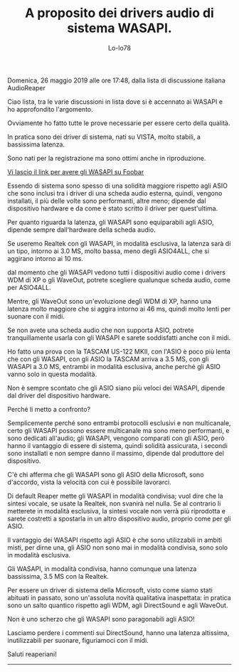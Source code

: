 ﻿---
title: A proposito dei drivers audio di sistema WASAPI.
layout: post
author: Lo-lo78
---
 <footer>Domenica, 26 maggio 2019 alle ore 17:48, dalla lista di discussione italiana AudioReaper</footer>

Ciao lista,
tra le varie discussioni in lista dove si è accennato ai WASAPI e ho approfondito l'argomento.

Ovviamente ho fatto tutte le prove necessarie per essere certo della qualità.

In pratica sono dei driver di sistema, nati su VISTA, molto stabili, a bassissima latenza.

Sono nati per la registrazione ma sono ottimi anche in riproduzione.

[Vi lascio il link per avere gli WASAPI su Foobar](https://www.foobar2000.org/components/view/foo_out_wasapi)

Essendo   di sistema sono spesso di una solidità maggiore rispetto agli ASIO che sono inclusi tra i driver di una scheda audio esterna, quindi, vengono installati, il più delle volte sono performanti, altre meno; dipende dal dispositivo hardware e da come è stato scritto il driver per quest'ultima.

Per quanto riguarda la latenza, gli WASAPI sono equiparabili agli ASIO, dipende sempre dall'hardware della scheda audio.

Se useremo Realtek con gli WASAPI, in modalità esclusiva, la latenza sarà di un tipo, intorno ai 3.0 MS, molto bassa, meno degli ASIO4ALL, che si aggirano intorno ai 10 ms.

dal momento che gli WASAPI vedono tutti i dispositivi audio come i drivers WDM di XP o gli WaveOut, potrete scegliere qualunque scheda audio, come per ASIO4ALL.

Mentre, gli WaveOut sono un'evoluzione degli WDM di XP, hanno una latenza molto maggiore che si aggira intorno ai 46 ms, quindi molto lenti per suonare con il midi.

Se non avete una scheda audio che non supporta ASIO, potrete tranquillamente usarla con gli WASAPI e sarete soddisfatti anche con il midi.

Ho fatto una prova con la TASCAM US-122 MKII, con l'ASIO è poco più lenta che con gli WASAPI, con gli ASIO la TASCAM arriva a 3.5 MS, con gli WASAPI a 3.0 MS, entrambi in modalità esclusiva, anche perché gli ASIO vanno solo in questa modalità.

Non è sempre scontato che gli ASIO siano più veloci dei WASAPI, dipende dal driver del dispositivo hardware.

Perché li metto a confronto?

Semplicemente perché sono entrambi protocolli esclusivi e non multicanale, certo gli WASAPI possono essere multicanale ma sono meno performanti, e sono dedicati all'audio; gli WASAPI, vengono comparati con gli ASIO, però hanno il vantaggio di essere di sistema, quindi solidità assicurata, i secondi sono installati e non sempre danno il massimo, dipende dal produttore del dispositivo.

C'è chi afferma che gli WASAPI sono gli ASIO della Microsoft, sono d'accordo, vista la velocità con cui è possibile lavorarci.

Di default Reaper mette gli WASAPI in modalità condivisa; vuol dire che la sintesi vocale, se usate la Realtek, non svanirà nel nulla.
Se al contrario li metterete in modalità esclusiva, la sintesi vocale non verrà più riprodotta e sarete costretti a spostarla in un altro dispositivo audio, proprio come per gli ASIO.

Il vantaggio dei WASAPI rispetto agli ASIO è che sono utilizzabili in ambiti misti, per dirne una, gli ASIO non sono mai in modalità condivisa, sono solo in modalità esclusiva.

Gli WASAPI, in modalità condivisa, hanno comunque una latenza bassissima, 3.5 MS con la Realtek.

Per essere un driver di sistema della Microsoft, visto come siamo stati abituati in passato, sono un'assoluta novità qualitativa inaspettata: in pratica sono un salto quantico rispetto agli WDM, agli DirectSound e agli WaveOut.

Non è uno scherzo che gli WASAPI sono paragonabili agli ASIO!

Lasciamo perdere i commenti sui DirectSound, hanno una latenza altissima, inutilizzabili per suonare, figuriamoci con il midi.

Saluti reaperiani!

---
